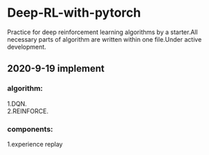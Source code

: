 # Deep-RL-with-pytorch
Practice for deep reinforcement learning algorithms by a starter.All necessary parts of algorithm are written within one file.Under active development.
## 2020-9-19 implement
### algorithm:  
  1.DQN.  
  2.REINFORCE. 
### components:  
1.experience replay


